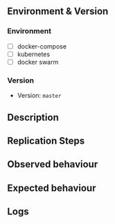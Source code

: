 <!--

Thank you for opening an issue with Mailu. Please understand that issues are meant for bugs and enhancement-requests.
For **user-support questions**, reach out to us  on [matrix](https://matrix.to/#/#mailu:tedomum.net).

To be able to help you best, we need some more information.

Before you open your issue
- Check if no issue or pull-request for this already exists.
- Check [documentation](https://mailu.io/master/) and [FAQ](https://mailu.io/master/faq.html). (Tip, use the search function on the documentation page)
- You understand `Mailu` is made by volunteers in their **free time** — be concise, civil and accept that delays can occur.
- The title of the issue should be short and simple. It should contain specific terms related to the actual issue. Be specific while writing the title.

Please put your text outside of the comment blocks to be visible. You can use the button "Preview" above to check.

-->

## Environment & Version

### Environment

- [ ] docker-compose
- [ ] kubernetes
- [ ] docker swarm

### Version

- Version: `master`

<!--
To find your version, get the image name of a mailu container and read  the version from the tag (example for version 1.7).

$> docker ps -a | grep mailu
140b09d4b09c    mailu/roundcube:1.7    "docker-php-entrypoi…"    2 weeks ago    Up 2 days (healthy)    80/tcp
$> grep MAILU_VERSION docker-compose.yml mailu.env
-->

## Description
<!--
Further explain the bug in a few words. It should be clear what the unexpected behaviour is.  Share it in an easy-to-understand language.
-->

## Replication Steps
<!--
Steps for replicating your issue
-->

## Observed behaviour
<!--
Explain or paste the result you received.
-->

## Expected behaviour
<!--
Explain what results you expected - be as specific as possible.
Just saying "it doesn’t work as expected" is not useful. It's also helpful to describe what you actually experienced.
-->

## Logs
<!--
Often it is very useful to include log fragments of the involved component.
You can get the logs via `docker logs <container name> --tail 1000`.
For example for the admin container: `docker logs mailu_admin_1 --tail 1000`
or using docker-compose `docker-compose -f /mailu/docker-compose.yml logs --tail 1000 admin`

If you can find the relevant section, please share only the parts that seem relevant. If you have any logs, please enclose them in code tags, like so:

```
Your logs here!
```
-->
